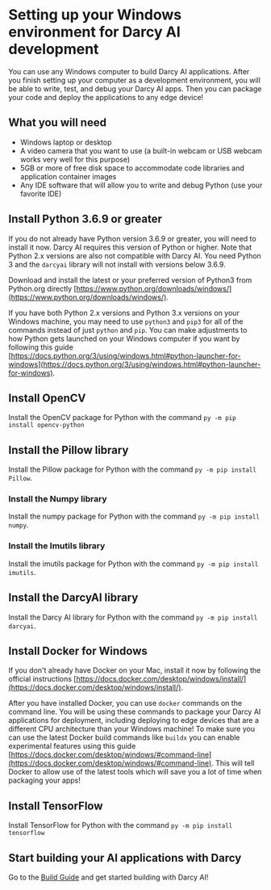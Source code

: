 # Setting up your Windows environment for Darcy AI development

You can use any Windows computer to build Darcy AI applications. After you finish setting up your computer as a development environment, you will be able to write, test, and debug your Darcy AI apps. Then you can package your code and deploy the applications to any edge device!

## What you will need

- Windows laptop or desktop
- A video camera that you want to use (a built-in webcam or USB webcam works very well for this purpose)
- 5GB or more of free disk space to accommodate code libraries and application container images
- Any IDE software that will allow you to write and debug Python (use your favorite IDE)

## Install Python 3.6.9 or greater

If you do not already have Python version 3.6.9 or greater, you will need to install it now. Darcy AI requires this version of Python or higher. Note that Python 2.x versions are also not compatible with Darcy AI. You need Python 3 and the `darcyai` library will not install with versions below 3.6.9.

Download and install the latest or your preferred version of Python3 from Python.org directly [https://www.python.org/downloads/windows/](https://www.python.org/downloads/windows/).

If you have both Python 2.x versions and Python 3.x versions on your Windows machine, you may need to use `python3` and `pip3` for all of the commands instead of just `python` and `pip`. You can make adjustments to how Python gets launched on your Windows computer if you want by following this guide [https://docs.python.org/3/using/windows.html#python-launcher-for-windows](https://docs.python.org/3/using/windows.html#python-launcher-for-windows).

## Install OpenCV

Install the OpenCV package for Python with the command `py -m pip install opencv-python`

## Install the Pillow library

Install the Pillow package for Python with the command `py -m pip install Pillow`.

### Install the Numpy library

Install the numpy package for Python with the command `py -m pip install numpy`.

### Install the Imutils library

Install the imutils package for Python with the command `py -m pip install imutils`.

## Install the DarcyAI library

Install the Darcy AI library for Python with the command `py -m pip install darcyai`.

## Install Docker for Windows

If you don't already have Docker on your Mac, install it now by following the official instructions [https://docs.docker.com/desktop/windows/install/](https://docs.docker.com/desktop/windows/install/).

After you have installed Docker, you can use `docker` commands on the command line. You will be using these commands to package your Darcy AI applications for deployment, including deploying to edge devices that are a different CPU architecture than your Windows machine! To make sure you can use the latest Docker build commands like `buildx` you can enable experimental features using this guide [https://docs.docker.com/desktop/windows/#command-line](https://docs.docker.com/desktop/windows/#command-line). This will tell Docker to allow use of the latest tools which will save you a lot of time when packaging your apps!

## Install TensorFlow

Install TensorFlow for Python with the command `py -m pip install tensorflow`

## Start building your AI applications with Darcy

Go to the [Build Guide](./BUILD.md) and get started building with Darcy AI!
